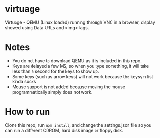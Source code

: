# virtuage
Virtuage - QEMU (Linux loaded) running through VNC in a browser, display showed using Data URLs and &lt;img&gt; tags.

# Notes
- You do not have to download QEMU as it is included in this repo.
- Keys are delayed a few MS, so when you type something, it will take less than a second for the keys to show up.
- Some keys (such as arrow keys) will not work because the keysym list kinda sucks
- Mouse support is not added because moving the mouse programmatically simply does not work.

# How to run
Clone this repo, run `npm install`, and change the settings.json file so you can run a different CDROM, hard disk image or floppy disk.

